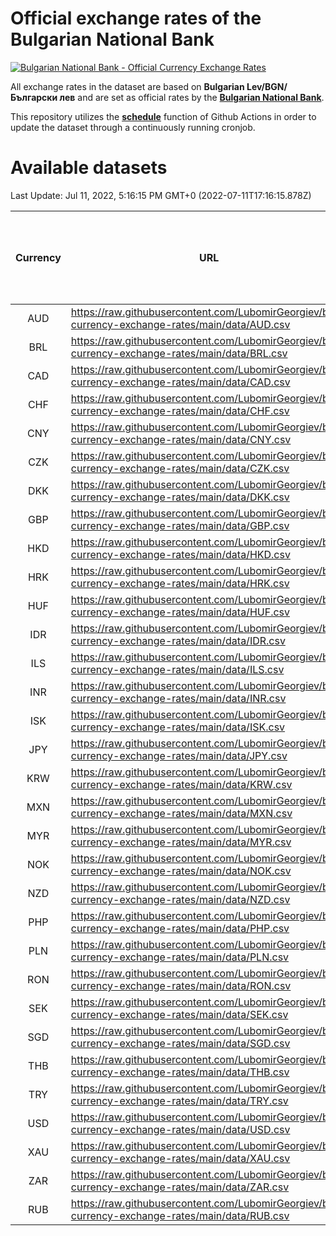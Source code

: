 # Official exchange rates of the Bulgarian National Bank

[![Bulgarian National Bank - Official Currency Exchange Rates](https://github.com/LubomirGeorgiev/bnb-currency-exchange-rates/actions/workflows/update-rates.yml/badge.svg?branch=main)](https://github.com/LubomirGeorgiev/bnb-currency-exchange-rates/actions/workflows/update-rates.yml)

All exchange rates in the dataset are based on **Bulgarian Lev/BGN/Български лев** and are set as official rates by the [**Bulgarian National Bank**](https://www.bnb.bg/Statistics/StExternalSector/StExchangeRates/StERForeignCurrencies/index.htm?toLang=_EN).

This repository utilizes the [**schedule**](https://docs.github.com/en/actions/reference/events-that-trigger-workflows) function of Github Actions in order to update the dataset through a continuously running cronjob.

# Available datasets

<!-- START LINKS (DO NOT EVER FU*ING DELETE THIS COMMENT FOR THE LOVE OF YOUR LIFE!!! IF YOU ARE CURIOS HOW IT WORKS, YOU CAN HAVE A LOOK AT ./src/updateReadme.ts) -->

Last Update: Jul 11, 2022, 5:16:15 PM GMT+0 (2022-07-11T17:16:15.878Z)

| Currency | URL                                                                                             | Number of records | Number of missing days that were filled in |
| :------: | ----------------------------------------------------------------------------------------------- | :---------------: | :----------------------------------------: |
|   AUD    | https://raw.githubusercontent.com/LubomirGeorgiev/bnb-currency-exchange-rates/main/data/AUD.csv |       1197        |                    381                     |
|   BRL    | https://raw.githubusercontent.com/LubomirGeorgiev/bnb-currency-exchange-rates/main/data/BRL.csv |       1197        |                    381                     |
|   CAD    | https://raw.githubusercontent.com/LubomirGeorgiev/bnb-currency-exchange-rates/main/data/CAD.csv |       1197        |                    381                     |
|   CHF    | https://raw.githubusercontent.com/LubomirGeorgiev/bnb-currency-exchange-rates/main/data/CHF.csv |       1197        |                    381                     |
|   CNY    | https://raw.githubusercontent.com/LubomirGeorgiev/bnb-currency-exchange-rates/main/data/CNY.csv |       1197        |                    381                     |
|   CZK    | https://raw.githubusercontent.com/LubomirGeorgiev/bnb-currency-exchange-rates/main/data/CZK.csv |       1197        |                    381                     |
|   DKK    | https://raw.githubusercontent.com/LubomirGeorgiev/bnb-currency-exchange-rates/main/data/DKK.csv |       1197        |                    381                     |
|   GBP    | https://raw.githubusercontent.com/LubomirGeorgiev/bnb-currency-exchange-rates/main/data/GBP.csv |       1197        |                    381                     |
|   HKD    | https://raw.githubusercontent.com/LubomirGeorgiev/bnb-currency-exchange-rates/main/data/HKD.csv |       1197        |                    381                     |
|   HRK    | https://raw.githubusercontent.com/LubomirGeorgiev/bnb-currency-exchange-rates/main/data/HRK.csv |       1197        |                    381                     |
|   HUF    | https://raw.githubusercontent.com/LubomirGeorgiev/bnb-currency-exchange-rates/main/data/HUF.csv |       1197        |                    381                     |
|   IDR    | https://raw.githubusercontent.com/LubomirGeorgiev/bnb-currency-exchange-rates/main/data/IDR.csv |       1197        |                    381                     |
|   ILS    | https://raw.githubusercontent.com/LubomirGeorgiev/bnb-currency-exchange-rates/main/data/ILS.csv |       1197        |                    381                     |
|   INR    | https://raw.githubusercontent.com/LubomirGeorgiev/bnb-currency-exchange-rates/main/data/INR.csv |       1197        |                    381                     |
|   ISK    | https://raw.githubusercontent.com/LubomirGeorgiev/bnb-currency-exchange-rates/main/data/ISK.csv |       1197        |                    381                     |
|   JPY    | https://raw.githubusercontent.com/LubomirGeorgiev/bnb-currency-exchange-rates/main/data/JPY.csv |       1197        |                    381                     |
|   KRW    | https://raw.githubusercontent.com/LubomirGeorgiev/bnb-currency-exchange-rates/main/data/KRW.csv |       1197        |                    381                     |
|   MXN    | https://raw.githubusercontent.com/LubomirGeorgiev/bnb-currency-exchange-rates/main/data/MXN.csv |       1197        |                    381                     |
|   MYR    | https://raw.githubusercontent.com/LubomirGeorgiev/bnb-currency-exchange-rates/main/data/MYR.csv |       1197        |                    381                     |
|   NOK    | https://raw.githubusercontent.com/LubomirGeorgiev/bnb-currency-exchange-rates/main/data/NOK.csv |       1197        |                    381                     |
|   NZD    | https://raw.githubusercontent.com/LubomirGeorgiev/bnb-currency-exchange-rates/main/data/NZD.csv |       1197        |                    381                     |
|   PHP    | https://raw.githubusercontent.com/LubomirGeorgiev/bnb-currency-exchange-rates/main/data/PHP.csv |       1197        |                    381                     |
|   PLN    | https://raw.githubusercontent.com/LubomirGeorgiev/bnb-currency-exchange-rates/main/data/PLN.csv |       1197        |                    381                     |
|   RON    | https://raw.githubusercontent.com/LubomirGeorgiev/bnb-currency-exchange-rates/main/data/RON.csv |       1197        |                    381                     |
|   SEK    | https://raw.githubusercontent.com/LubomirGeorgiev/bnb-currency-exchange-rates/main/data/SEK.csv |       1197        |                    381                     |
|   SGD    | https://raw.githubusercontent.com/LubomirGeorgiev/bnb-currency-exchange-rates/main/data/SGD.csv |       1197        |                    381                     |
|   THB    | https://raw.githubusercontent.com/LubomirGeorgiev/bnb-currency-exchange-rates/main/data/THB.csv |       1197        |                    381                     |
|   TRY    | https://raw.githubusercontent.com/LubomirGeorgiev/bnb-currency-exchange-rates/main/data/TRY.csv |       1197        |                    381                     |
|   USD    | https://raw.githubusercontent.com/LubomirGeorgiev/bnb-currency-exchange-rates/main/data/USD.csv |       1197        |                    381                     |
|   XAU    | https://raw.githubusercontent.com/LubomirGeorgiev/bnb-currency-exchange-rates/main/data/XAU.csv |       1197        |                    381                     |
|   ZAR    | https://raw.githubusercontent.com/LubomirGeorgiev/bnb-currency-exchange-rates/main/data/ZAR.csv |       1197        |                    381                     |
|   RUB    | https://raw.githubusercontent.com/LubomirGeorgiev/bnb-currency-exchange-rates/main/data/RUB.csv |       1065        |                    337                     |

<!-- END LINKS (DO NOT EVER FU*ING DELETE THIS COMMENT FOR THE LOVE OF YOUR LIFE!!! IF YOU ARE CURIOS HOW IT WORKS, YOU CAN HAVE A LOOK AT ./src/updateReadme.ts) -->
